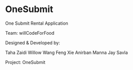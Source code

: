 # OneSubmit
One Submit Rental Application

Team: willCodeForFood

Designed & Developed by:

Taha Zaidi
Willow Wang
Feng Xie
Anirban Manna
Jay Savla

Project: OneSubmit
